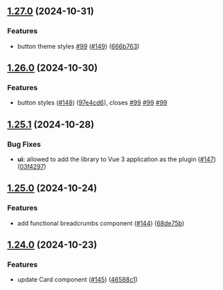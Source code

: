 ## [1.27.0](https://github.com/acronis/ui-component-library/compare/v1.26.0...v1.27.0) (2024-10-31)


### Features

* button theme styles [#99](https://github.com/acronis/ui-component-library/issues/99) ([#149](https://github.com/acronis/ui-component-library/issues/149)) ([666b763](https://github.com/acronis/ui-component-library/commit/666b7631427a6b94ec4e525b20c0a3c972b5ae6d))

## [1.26.0](https://github.com/acronis/ui-component-library/compare/v1.25.1...v1.26.0) (2024-10-30)


### Features

* button styles ([#148](https://github.com/acronis/ui-component-library/issues/148)) ([97e4cd6](https://github.com/acronis/ui-component-library/commit/97e4cd67b77ffaf28f1e2c5a9cb7c9a0395e9473)), closes [#99](https://github.com/acronis/ui-component-library/issues/99) [#99](https://github.com/acronis/ui-component-library/issues/99) [#99](https://github.com/acronis/ui-component-library/issues/99)

## [1.25.1](https://github.com/acronis/ui-component-library/compare/v1.25.0...v1.25.1) (2024-10-28)


### Bug Fixes

* **ui:** allowed to add the library to Vue 3 application as the plugin ([#147](https://github.com/acronis/ui-component-library/issues/147)) ([03f4297](https://github.com/acronis/ui-component-library/commit/03f4297ad8c5410b2c57c8ffc9515c32ef8b0871))

## [1.25.0](https://github.com/acronis/ui-component-library/compare/v1.24.0...v1.25.0) (2024-10-24)


### Features

* add functional breadcrumbs component ([#144](https://github.com/acronis/ui-component-library/issues/144)) ([68de75b](https://github.com/acronis/ui-component-library/commit/68de75baea12de7a04b474d89b529335e656f0c0))

## [1.24.0](https://github.com/acronis/ui-component-library/compare/v1.23.2...v1.24.0) (2024-10-23)


### Features

* update Card component ([#145](https://github.com/acronis/ui-component-library/issues/145)) ([46588c1](https://github.com/acronis/ui-component-library/commit/46588c10e8c820a85b3a58c8aded96f22d3fdae1))

